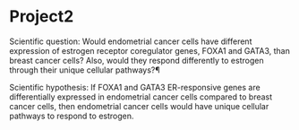 # Project2
Scientific question:
Would endometrial cancer cells have different expression of estrogen receptor coregulator genes, FOXA1 and GATA3, than breast cancer cells? Also, would they respond differently to estrogen through their unique cellular pathways?¶

Scientific hypothesis:
If FOXA1 and GATA3 ER-responsive genes are differentially expressed in endometrial cancer cells compared to breast cancer cells, then endometrial cancer cells would have unique cellular pathways to respond to estrogen.
